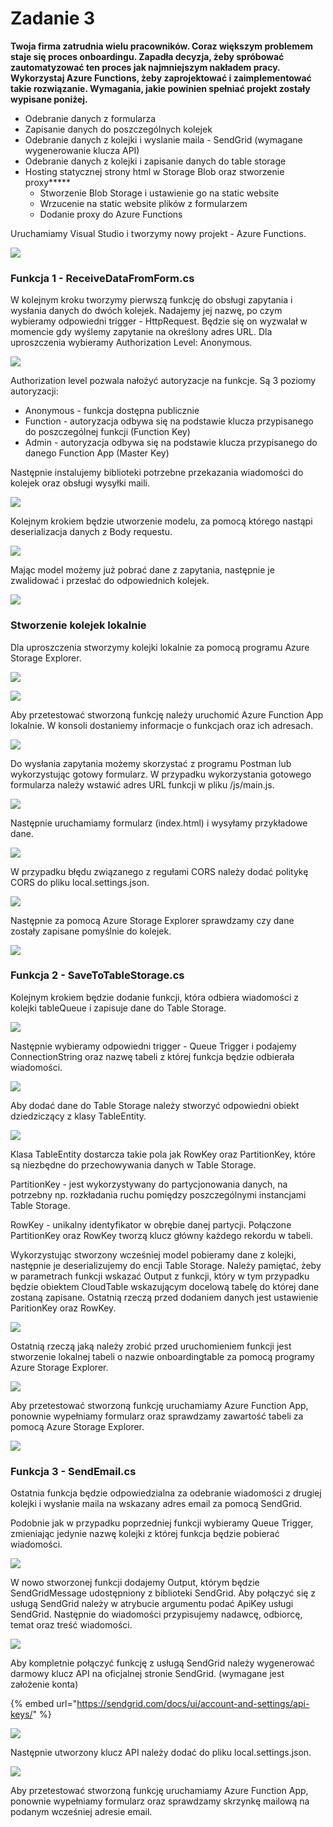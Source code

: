 # Zadanie 3

**Twoja firma zatrudnia wielu pracowników. Coraz większym problemem staje się proces onboardingu. Zapadła decyzja, żeby spróbować zautomatyzować ten proces jak najmniejszym nakładem pracy. Wykorzystaj Azure Functions, żeby zaprojektować i zaimplementować takie rozwiązanie. Wymagania, jakie powinien spełniać projekt zostały wypisane poniżej.**

* Odebranie danych z formularza 
* Zapisanie danych do poszczególnych kolejek 
* Odebranie danych z kolejki i wyslanie maila - SendGrid \(wymagane wygenerowanie klucza API\) 
* Odebranie danych z kolejki i zapisanie danych do table storage 
* Hosting statycznej strony html w Storage Blob oraz stworzenie proxy**\***
  * Stworzenie Blob Storage i ustawienie go na static website 
  * Wrzucenie na static website plików z formularzem 
  * Dodanie proxy do Azure Functions

Uruchamiamy Visual Studio i tworzymy nowy projekt - Azure Functions.

![](../../.gitbook/assets/image%20%284%29.png)

### Funkcja 1 - ReceiveDataFromForm.cs

W kolejnym kroku tworzymy pierwszą funkcję do obsługi zapytania i wysłania danych do dwóch kolejek. Nadajemy jej nazwę, po czym wybieramy odpowiedni trigger - HttpRequest. Będzie się on wyzwalał w momencie gdy wyślemy zapytanie na określony adres URL. Dla uproszczenia wybieramy Authorization Level: Anonymous.

![](../../.gitbook/assets/functions-ex3-1.png)

Authorization level pozwala nałożyć autoryzacje na funkcje. Są 3 poziomy autoryzacji:

* Anonymous - funkcja dostępna publicznie
* Function - autoryzacja odbywa się na podstawie klucza przypisanego do poszczególnej funkcji \(Function Key\)
* Admin - autoryzacja odbywa się na podstawie klucza przypisanego do danego Function App \(Master Key\) 

Następnie instalujemy biblioteki potrzebne przekazania wiadomości do kolejek oraz obsługi wysyłki maili.

![](../../.gitbook/assets/image%20%2873%29.png)

Kolejnym krokiem będzie utworzenie modelu, za pomocą którego nastąpi deserializacja danych z Body requestu.

![](../../.gitbook/assets/image%20%2861%29.png)

Mając model możemy już pobrać dane z zapytania, następnie je zwalidować i przesłać do odpowiednich kolejek.

![](../../.gitbook/assets/image%20%2865%29.png)

### Stworzenie kolejek lokalnie

Dla uproszczenia stworzymy kolejki lokalnie za pomocą programu Azure Storage Explorer.

![](../../.gitbook/assets/image%20%2845%29.png)

![](../../.gitbook/assets/image%20%2818%29.png)

Aby przetestować stworzoną funkcję należy uruchomić Azure Function App lokalnie. W konsoli dostaniemy informacje o funkcjach oraz ich adresach.

![](../../.gitbook/assets/image%20%2840%29.png)

Do wysłania zapytania możemy skorzystać z programu Postman lub wykorzystując gotowy formularz. W przypadku wykorzystania gotowego formularza należy wstawić adres URL funkcji w pliku /js/main.js.

![](../../.gitbook/assets/image%20%2866%29.png)

Następnie uruchamiamy formularz \(index.html\) i wysyłamy przykładowe dane.

![](../../.gitbook/assets/image%20%2858%29.png)

W przypadku błędu związanego z regułami CORS należy dodać politykę CORS do pliku local.settings.json.

![](../../.gitbook/assets/image%20%2883%29.png)

Następnie za pomocą Azure Storage Explorer sprawdzamy czy dane zostały zapisane pomyślnie do kolejek.

![](../../.gitbook/assets/image%20%2811%29.png)

### Funkcja 2 - SaveToTableStorage.cs

Kolejnym krokiem będzie dodanie funkcji, która odbiera wiadomości z kolejki tableQueue i zapisuje dane do Table Storage.

![](../../.gitbook/assets/image%20%2859%29.png)

Następnie wybieramy odpowiedni trigger - Queue Trigger i podajemy ConnectionString oraz nazwę tabeli z której funkcja będzie odbierała wiadomości.

![](../../.gitbook/assets/image%20%2864%29.png)

Aby dodać dane do Table Storage należy stworzyć odpowiedni obiekt dziedziczący z klasy TableEntity.

![](../../.gitbook/assets/image%20%2829%29.png)

Klasa TableEntity dostarcza takie pola jak RowKey oraz PartitionKey, które są niezbędne do przechowywania danych w Table Storage.

PartitionKey - jest wykorzystywany do partycjonowania danych, na potrzebny np. rozkładania ruchu pomiędzy poszczególnymi instancjami Table Storage.

RowKey - unikalny identyfikator w obrębie danej partycji. Połączone PartitionKey oraz RowKey tworzą klucz główny każdego rekordu w tabeli.

Wykorzystując stworzony wcześniej model pobieramy dane z kolejki, następnie je deserializujemy do encji Table Storage. Należy pamiętać, żeby w parametrach funkcji wskazać Output z funkcji, który w tym przypadku będzie obiektem CloudTable wskazującym docelową tabelę do której dane zostaną zapisane. Ostatnią rzeczą przed dodaniem danych jest ustawienie ParitionKey oraz RowKey. 

![](../../.gitbook/assets/image%20%2820%29.png)

Ostatnią rzeczą jaką należy zrobić przed uruchomieniem funkcji jest stworzenie lokalnej tabeli o nazwie onboardingtable za pomocą programy Azure Storage Explorer.

![](../../.gitbook/assets/image%20%287%29.png)

Aby przetestować stworzoną funkcję uruchamiamy Azure Function App, ponownie wypełniamy formularz oraz sprawdzamy zawartość tabeli za pomocą Azure Storage Explorer.

![](../../.gitbook/assets/image%20%2867%29.png)

### Funkcja 3 - SendEmail.cs

Ostatnia funkcja będzie odpowiedzialna za odebranie wiadomości z drugiej kolejki i wysłanie maila na wskazany adres email za pomocą SendGrid.

Podobnie jak w przypadku poprzedniej funkcji wybieramy Queue Trigger, zmieniając jedynie nazwę kolejki z której funkcja będzie pobierać wiadomości.

![](../../.gitbook/assets/image%20%2817%29.png)

W nowo stworzonej funkcji dodajemy Output, którym będzie SendGridMessage udostępniony z biblioteki SendGrid. Aby połączyć się z usługą SendGrid należy w atrybucie argumentu podać ApiKey usługi SendGrid. Następnie do wiadomości przypisujemy nadawcę, odbiorcę, temat oraz treść wiadomości.

![](../../.gitbook/assets/image%20%2842%29.png)

Aby kompletnie połączyć funkcję z usługą SendGrid należy wygenerować darmowy klucz API na oficjalnej stronie SendGrid. \(wymagane jest założenie konta\)

{% embed url="https://sendgrid.com/docs/ui/account-and-settings/api-keys/" %}

![](../../.gitbook/assets/image%20%2837%29.png)

Następnie utworzony klucz API należy dodać do pliku local.settings.json.

![](../../.gitbook/assets/image%20%2874%29.png)

Aby przetestować stworzoną funkcję uruchamiamy Azure Function App, ponownie wypełniamy formularz oraz sprawdzamy skrzynkę mailową na podanym wcześniej adresie email.

